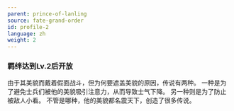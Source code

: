 ```yaml
---
parent: prince-of-lanling
source: fate-grand-order
id: profile-2
language: zh
weight: 2
---
```


### 羁绊达到Lv.2后开放

由于其美貌而戴着假面战斗，但为何要遮盖美貌的原因，传说有两种。
一种是为了避免士兵们被他的美貌吸引注意力，从而导致士气下降。
另一种则是为了防止被敌人小看。
不管是哪种，他的美貌都名震天下，创造了很多传说。
